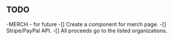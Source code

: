 ## TODO
-MERCH - for future
    -[] Create a component for merch page.
    -[] Stripe/PayPal API.
    -[] All proceeds go to the listed organizations.
